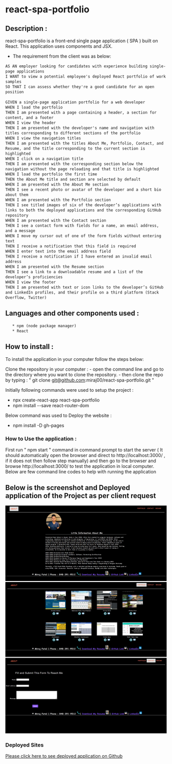 
# react-spa-portfolio


## Description :
react-spa-portfolio is a front-end single page application ( SPA ) built on React. 
This application uses components and JSX. 

* The requirement from the client was as below:
```
AS AN employer looking for candidates with experience building single-page applications
I WANT to view a potential employee's deployed React portfolio of work samples
SO THAT I can assess whether they're a good candidate for an open position

GIVEN a single-page application portfolio for a web developer
WHEN I load the portfolio
THEN I am presented with a page containing a header, a section for content, and a footer
WHEN I view the header
THEN I am presented with the developer's name and navigation with titles corresponding to different sections of the portfolio
WHEN I view the navigation titles
THEN I am presented with the titles About Me, Portfolio, Contact, and Resume, and the title corresponding to the current section is highlighted
WHEN I click on a navigation title
THEN I am presented with the corresponding section below the navigation without the page reloading and that title is highlighted
WHEN I load the portfolio the first time
THEN the About Me title and section are selected by default
WHEN I am presented with the About Me section
THEN I see a recent photo or avatar of the developer and a short bio about them
WHEN I am presented with the Portfolio section
THEN I see titled images of six of the developer’s applications with links to both the deployed applications and the corresponding GitHub repository
WHEN I am presented with the Contact section
THEN I see a contact form with fields for a name, an email address, and a message
WHEN I move my cursor out of one of the form fields without entering text
THEN I receive a notification that this field is required
WHEN I enter text into the email address field
THEN I receive a notification if I have entered an invalid email address
WHEN I am presented with the Resume section
THEN I see a link to a downloadable resume and a list of the developer’s proficiencies
WHEN I view the footer
THEN I am presented with text or icon links to the developer’s GitHub and LinkedIn profiles, and their profile on a third platform (Stack Overflow, Twitter) 
```

## Languages and other components used : 
```
   * npm (node package manager) 
   * React
```

## How to install : 

 To install the application in your computer follow the steps below: 

   Clone the repository in your computer :
    - open the command line and go to the directory where you want to clone the repository.
    - then clone the repo by typing : " git clone git@github.com:miraj00/react-spa-portfolio.git "

Initially following commands were used to setup the project :

  - npx create-react-app react-spa-portfolio
  - npm install --save react-router-dom

Below command was used to Deploy the website :

  - npm install -D gh-pages

### How to Use the application : 

First run " npm start " command in command prompt to start the server ( It should automatically open the browser and direct to http://localhost:3000/ , if it does not then follow step manually) and then go to the browser and browse http://localhost:3000/ to test the application in local computer. Below are few command line codes to help with running the application

## Below is the screenshot and Deployed application of the Project as per client request ## 

![Screenshot of web page](./public/assets/images/image1.JPG)
![Screenshot of web page](./public/assets/images/image2.JPG)
![Screenshot of web page](./public/assets/images/image3.JPG)

### Deployed Sites ##

[Please click here to see deployed application on Github](https://miraj00.github.io/react-spa-portfolio/)

